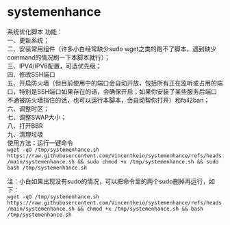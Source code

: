 # systemenhance
系统优化脚本
功能：  
一、更新系统；  
二、安装常用组件（许多小白经常缺少sudo wget之类的跑不了脚本，遇到缺少command的情况刷一下本脚本就行）；  
三、IPV4/IPV6配置，可选优先级；  
四、修改SSH端口  
五、开启防火墙（但目前使用中的端口会自动开放，包括所有正在监听或占用的端口，特别是SSH端口如果存在的话，会确保开启；如果你安装了某些服务后端口不通被防火墙挡住的话，也可以运行本脚本，会自动帮你打开）和fail2ban；  
六、调整时区；  
七、调整SWAP大小；  
八、打开BBR  
九、清理垃圾  
使用方法：运行一键命令  
`wget -qO /tmp/systemenhance.sh https://raw.githubusercontent.com/Vincentkeio/systemenhance/refs/heads/main/systemenhance.sh && sudo chmod +x /tmp/systemenhance.sh && sudo bash /tmp/systemenhance.sh`

注：小白如果出现没有sudo的情况，可以把命令里的两个sudo删掉再运行，如下：  
`wget -qO /tmp/systemenhance.sh https://raw.githubusercontent.com/Vincentkeio/systemenhance/refs/heads/main/systemenhance.sh && chmod +x /tmp/systemenhance.sh && bash /tmp/systemenhance.sh`
